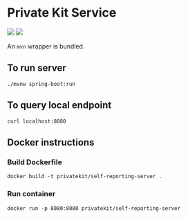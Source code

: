 # Private Kit Service
![](https://github.com/imanzano/private-kit-service/workflows/build/badge.svg)
![](https://github.com/imanzano/private-kit-service/workflows/docker/badge.svg)

An `mvn` wrapper is bundled.

## To run server
```
./mvnw spring-boot:run
```

## To query local endpoint
```
curl localhost:8080
```

## Docker instructions

### Build Dockerfile
```
docker build -t privatekit/self-reporting-server .
```

### Run container
```
docker run -p 8080:8080 privatekit/self-reporting-server
```


